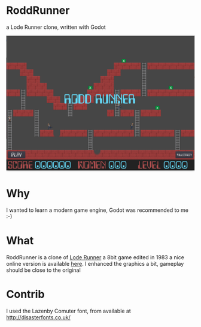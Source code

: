# RoddRunner
a Lode Runner clone, written with Godot

![screenshot](/art/screenshots/screen1.png)


# Why
I wanted to learn a modern game engine, Godot was recommended to me :-)


# What
RoddRunner is a clone of [Lode Runner](https://en.wikipedia.org/wiki/Lode_Runner) a 8bit game edited in 1983 a nice online version is available [here](https://loderunnerwebgame.com/game/). I enhanced the graphics a bit, gameplay should be close to the original


# Contrib
I used the Lazenby Comuter font, from available at http://disasterfonts.co.uk/


